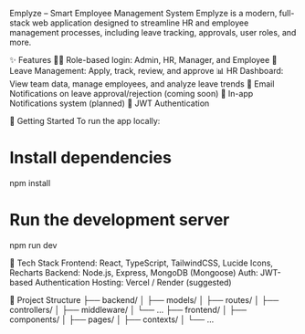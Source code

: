 Emplyze – Smart Employee Management System
Emplyze is a modern, full-stack web application designed to streamline HR and employee management processes, including leave tracking, approvals, user roles, and more.

✨ Features
🧑‍💼 Role-based login: Admin, HR, Manager, and Employee
📅 Leave Management: Apply, track, review, and approve
📊 HR Dashboard: View team data, manage employees, and analyze leave trends
📩 Email Notifications on leave approval/rejection (coming soon)
🔔 In-app Notifications system (planned)
🔐 JWT Authentication

🚀 Getting Started
To run the app locally:
# Install dependencies
npm install
# Run the development server
npm run dev

🧱 Tech Stack
Frontend: React, TypeScript, TailwindCSS, Lucide Icons, Recharts
Backend: Node.js, Express, MongoDB (Mongoose)
Auth: JWT-based Authentication
Hosting: Vercel / Render (suggested)

📂 Project Structure
├── backend/
│   ├── models/
│   ├── routes/
│   ├── controllers/
│   ├── middleware/
│   └── ...
├── frontend/
│   ├── components/
│   ├── pages/
│   ├── contexts/
│   └── ...
